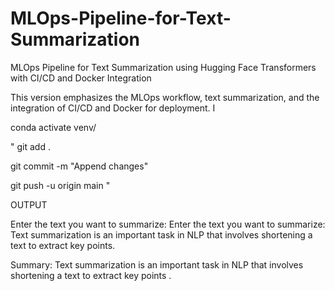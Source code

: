 # MLOps-Pipeline-for-Text-Summarization
MLOps Pipeline for Text Summarization using Hugging Face Transformers with CI/CD and Docker Integration


This version emphasizes the MLOps workflow, text summarization, and the integration of CI/CD and Docker for deployment. I

conda activate venv/

"
git add .

git commit -m "Append changes"

git push -u origin main
"

OUTPUT

Enter the text you want to summarize: Enter the text you want to summarize: Text summarization is an important task in NLP that involves shortening a text to extract key points.

Summary:
 Text summarization is an important task in NLP that involves shortening a text to extract key points .
